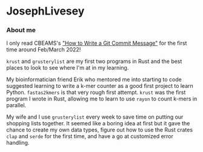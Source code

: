 # JosephLivesey
### About me    
I only read CBEAMS's ["How to Write a Git Commit Message"](https://cbea.ms/git-commit/) for the first time around Feb/March 2022!    

`krust` and `grusterylist` are my first two programs in Rust and the best places to look to see where I'm at in my learning.     

My bioinformatician friend Erik who mentored me into starting to code suggested learning to write a k-mer counter as a good first project to learn Python. `fastas2kmers` is that very rough first attempt. `krust` was the first program I wrote in Rust, allowing me to learn to use `rayon` to count k-mers in parallel.   

My wife and I use `grusterylist` every week to save time on putting our shopping lists together. It seemed like a boring idea at first but it gave the chance to create my own data types, figure out how to use the Rust crates `clap` and `serde` for the first time, and have a go at customized error handling.
